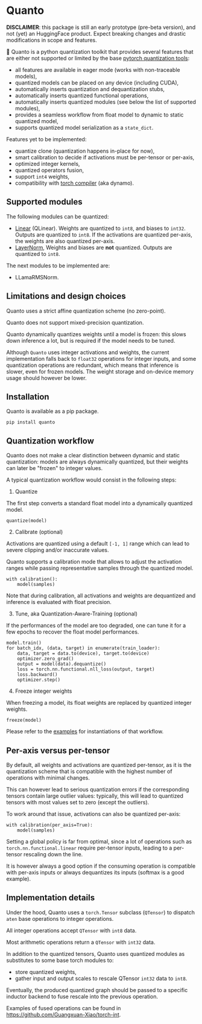 # Quanto

**DISCLAIMER**: this package is still an early prototype (pre-beta version), and not (yet) an HuggingFace product. Expect breaking changes and drastic modifications in scope and features.

🤗 Quanto is a python quantization toolkit that provides several features that are either not supported or limited by the base [pytorch quantization tools](https://pytorch.org/docs/stable/quantization.html):

- all features are available in eager mode (works with non-traceable models),
- quantized models can be placed on any device (including CUDA),
- automatically inserts quantization and dequantization stubs,
- automatically inserts quantized functional operations,
- automatically inserts quantized modules (see below the list of supported modules),
- provides a seamless workflow from float model to dynamic to static quantized model,
- supports quantized model serialization as a `state_dict`.

Features yet to be implemented:

- quantize clone (quantization happens in-place for now),
- smart calibration to decide if activations must be per-tensor or per-axis,
- optimized integer kernels,
- quantized operators fusion,
- support `int4` weights,
- compatibility with [torch compiler](https://pytorch.org/docs/stable/torch.compiler.html) (aka dynamo).

## Supported modules

The following modules can be quantized:

- [Linear](https://pytorch.org/docs/stable/generated/torch.nn.Linear.html) (QLinear).
Weights are quantized to `int8`, and biases to `int32`. Outputs are quantized to `int8`.
If the activations are quantized per-axis, the weights are also quantized per-axis.
- [LayerNorm](https://pytorch.org/docs/stable/generated/torch.nn.LayerNorm.html),
Weights and biases are __not__ quantized. Outputs are quantized to `int8`.

The next modules to be implemented are:

- LLamaRMSNorm.

## Limitations and design choices

Quanto uses a strict affine quantization scheme (no zero-point).

Quanto does not support mixed-precision quantization.

Quanto dynamically quantizes weights until a model is frozen: this slows
down inference a lot, but is required if the model needs to be tuned.

Although `Quanto` uses integer activations and weights, the current implementation falls
back to `float32` operations for integer inputs, and some quantization operations are
redundant, which means that inference is slower, even for frozen models.
The weight storage and on-device memory usage should however be lower.

## Installation

Quanto is available as a pip package.

```
pip install quanto
```

## Quantization workflow

Quanto does not make a clear distinction between dynamic and static quantization: models are always dynamically quantized,
but their weights can later be "frozen" to integer values.

A typical quantization workflow would consist in the following steps:

1. Quantize

The first step converts a standard float model into a dynamically quantized model.

```
quantize(model)
```

2. Calibrate (optional)

Activations are quantized using a default `[-1, 1]` range which can lead to severe clipping and/or inaccurate values.

Quanto supports a calibration mode that allows to adjust the activation ranges while passing representative samples through the quantized model.

```
with calibration():
    model(samples)
```
Note that during calibration, all activations and weights are dequantized and inference is evaluated with float precision.

3. Tune, aka Quantization-Aware-Training (optional)

If the performances of the model are too degraded, one can tune it for a few epochs to recover the float model performances.

```
model.train()
for batch_idx, (data, target) in enumerate(train_loader):
    data, target = data.to(device), target.to(device)
    optimizer.zero_grad()
    output = model(data).dequantize()
    loss = torch.nn.functional.nll_loss(output, target)
    loss.backward()
    optimizer.step()
```

4. Freeze integer weights

When freezing a model, its float weights are replaced by quantized integer weights.

```
freeze(model)
```

Please refer to the [examples](https://github.com/huggingface/quanto/tree/main/examples) for instantiations of that workflow.

## Per-axis versus per-tensor

By default, all weights and activations are quantized per-tensor, as it is the quantization scheme that is compatible with the
highest number of operations with minimal changes.

This can however lead to serious quantization errors if the corresponding tensors contain large outlier values: typically, this will
lead to quantized tensors with most values set to zero (except the outliers).

To work around that issue, activations can also be quantized per-axis:

```
with calibration(per_axis=True):
    model(samples)
```

Setting a global policy is far from optimal, since a lot of operations such as `torch.nn.functional.linear` require per-tensor inputs,
leading to a per-tensor rescaling down the line.

It is however always a good option if the consuming operation is compatible with per-axis inputs or always dequantizes its inputs (softmax is a
good example).

## Implementation details

Under the hood, Quanto uses a `torch.Tensor` subclass (`QTensor`) to dispatch `aten` base operations to integer operations.

All integer operations accept `QTensor` with `int8` data.

Most arithmetic operations return a `QTensor` with `int32` data.

In addition to the quantized tensors, Quanto uses quantized modules as substitutes to some base torch modules to:

- store quantized weights,
- gather input and output scales to rescale QTensor `int32` data to `int8`.

Eventually, the produced quantized graph should be passed to a specific inductor backend to fuse rescale into the previous operation.

Examples of fused operations can be found in https://github.com/Guangxuan-Xiao/torch-int.
